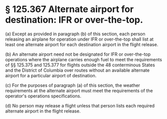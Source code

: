 # § 125.367   Alternate airport for destination: IFR or over-the-top.

(a) Except as provided in paragraph (b) of this section, each person releasing an airplane for operation under IFR or over-the-top shall list at least one alternate airport for each destination airport in the flight release. 


(b) An alternate airport need not be designated for IFR or over-the-top operations where the airplane carries enough fuel to meet the requirements of §§ 125.375 and 125.377 for flights outside the 48 conterminous States and the District of Columbia over routes without an available alternate airport for a particular airport of destination. 


(c) For the purposes of paragraph (a) of this section, the weather requirements at the alternate airport must meet the requirements of the operator's operations specifications. 


(d) No person may release a flight unless that person lists each required alternate airport in the flight release. 




